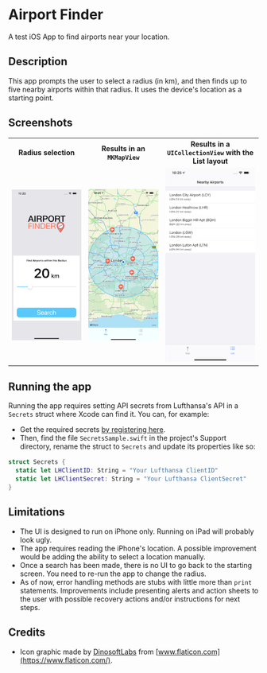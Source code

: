 # Airport Finder
A test iOS App to find airports near your location.

## Description
This app prompts the user to select a radius (in km), and then finds up to five nearby airports within that radius. 
It uses the device's location as a starting point.

## Screenshots
<table>
  <tr>
    <th>Radius selection</th>
    <th>Results in an <code>MKMapView</code></th>
    <th>Results in a <code>UICollectionView</code> with the List layout</th>
  </tr>
  <tr>
    <td><img src="/Screenshots/RadiusScreen.png" alt="Radius selection view"></td>
    <td><img src="/Screenshots/ResultsMapView.png" alt="Results map view"></td>
    <td><img src="/Screenshots/ResultsListView.png" alt="Results list view"></td>
  </tr>
</table>

## Running the app
Running the app requires setting API secrets from Lufthansa's API in a `Secrets` struct where Xcode can find it. You can, for example:

- Get the required secrets [by registering here](https://developer.lufthansa.com/docs). 
- Then, find the file `SecretsSample.swift` in the project's Support directory, rename the struct to `Secrets` and update its properties like so:

```Swift
struct Secrets {
  static let LHClientID: String = "Your Lufthansa ClientID"
  static let LHClientSecret: String = "Your Lufthansa ClientSecret"
}
```

## Limitations
- The UI is designed to run on iPhone only. Running on iPad will probably look ugly.
- The app requires reading the iPhone's location. A possible improvement would be adding the ability to select a location manually.
- Once a search has been made, there is no UI to go back to the starting screen. You need to re-run the app to change the radius.
- As of now, error handling methods are stubs with little more than `print` statements. Improvements include presenting alerts and action sheets to the user with  possible recovery actions and/or instructions for next steps.

## Credits
- Icon graphic made by [DinosoftLabs](https://www.flaticon.com/authors/dinosoftlabs) from [www.flaticon.com](https://www.flaticon.com/).
